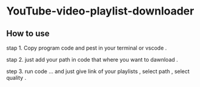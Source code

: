 # YouTube-video-playlist-downloader

## How to use 
stap 1.
Copy program code and pest in your terminal or vscode . 

stap 2. 
just add your path in code that where you want to dawnload . 

step 3. 
run code ...
and just give link of your playlists , select path , select quality .
